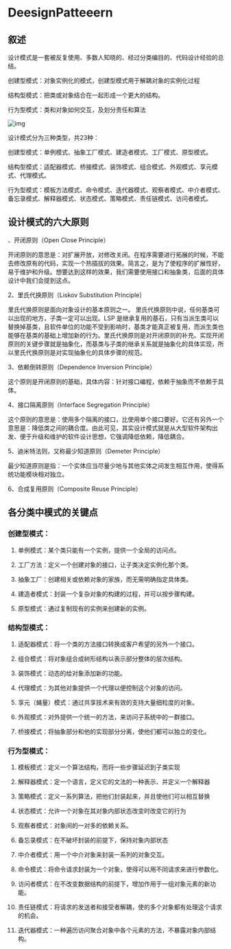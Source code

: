 # DeesignPatteeern

## 叙述

设计模式是一套被反复使用、多数人知晓的、经过分类编目的、代码设计经验的总结。

创建型模式：对象实例化的模式，创建型模式用于解耦对象的实例化过程

结构型模式：把类或对象结合在一起形成一个更大的结构。

行为型模式：类和对象如何交互，及划分责任和算法

![img](https://images2017.cnblogs.com/blog/401339/201709/401339-20170928225241215-295252070.png)

设计模式分为三种类型，共23种：

创建型模式：单例模式、抽象工厂模式、建造者模式、工厂模式、原型模式。

结构型模式：适配器模式、桥接模式、装饰模式、组合模式、外观模式、享元模式、代理模式。

行为型模式：模板方法模式、命令模式、迭代器模式、观察者模式、中介者模式、备忘录模式、解释器模式、状态模式、策略模式、责任链模式、访问者模式。

## 设计模式的六大原则

、开闭原则（Open Close Principle）

开闭原则的意思是：对扩展开放，对修改关闭。在程序需要进行拓展的时候，不能去修改原有的代码，实现一个热插拔的效果。简言之，是为了使程序的扩展性好，易于维护和升级。想要达到这样的效果，我们需要使用接口和抽象类，后面的具体设计中我们会提到这点。

2、里氏代换原则（Liskov Substitution Principle）

里氏代换原则是面向对象设计的基本原则之一。 里氏代换原则中说，任何基类可以出现的地方，子类一定可以出现。LSP 是继承复用的基石，只有当派生类可以替换掉基类，且软件单位的功能不受到影响时，基类才能真正被复用，而派生类也能够在基类的基础上增加新的行为。里氏代换原则是对开闭原则的补充。实现开闭原则的关键步骤就是抽象化，而基类与子类的继承关系就是抽象化的具体实现，所以里氏代换原则是对实现抽象化的具体步骤的规范。

3、依赖倒转原则（Dependence Inversion Principle）

这个原则是开闭原则的基础，具体内容：针对接口编程，依赖于抽象而不依赖于具体。

4、接口隔离原则（Interface Segregation Principle）

这个原则的意思是：使用多个隔离的接口，比使用单个接口要好。它还有另外一个意思是：降低类之间的耦合度。由此可见，其实设计模式就是从大型软件架构出发、便于升级和维护的软件设计思想，它强调降低依赖，降低耦合。

5、迪米特法则，又称最少知道原则（Demeter Principle）

最少知道原则是指：一个实体应当尽量少地与其他实体之间发生相互作用，使得系统功能模块相对独立。

6、合成复用原则（Composite Reuse Principle）

## 各分类中模式的关键点

### 创建型模式：

1. 单例模式：某个类只能有一个实例，提供一个全局的访问点。

2. 工厂方法：定义一个创建对象的接口，让子类决定实例化那个类。

3. 抽象工厂：创建相关或依赖对象的家族，而无需明确指定具体类。

4. 建造者模式：封装一个复杂对象的构建的过程，并可以按步骤构建。

5. 原型模式：通过复制现有的实例来创建新的实例。


### 结构型模式：

1. 适配器模式：将一个类的方法接口转换成客户希望的另外一个接口。

2. 组合模式：将对象组合成树形结构以表示部分整体的层次结构。

3. 装饰模式：动态的给对象添加新的功能。

4. 代理模式：为其他对象提供一个代理以便控制这个对象的访问。

5. 享元（蝇量）模式：通过共享技术来有效的支持大量细粒度的对象。

6. 外观模式：对外提供一个统一的方法，来访问子系统中的一群接口。

7. 桥接模式：将抽象部分和他的实现部分分离，使他们都可以独立的变化。

### 行为型模式：

1. 模板模式：定义一个算法结构，而将一些步骤延迟到子类实现

2. 解释器模式：定一个语言，定义它的文法的一种表示、并定义一个解释器

3. 策略模式：定义一系列算法，把他们封装起来，并且使他们可以相互替换

4. 状态模式：允许一个对象在其对象内部状态改变时改变它的行为

5. 观察者模式：对象间的一对多的依赖关系。

6. 备忘录模式：在不破坏封装的前提下，保持对象内部状态

7. 中介者模式：用一个中介对象来封装一系列的对象交互。

8. 命令模式：将命令请求封装为一个对象，使得可以用不同请求来进行参数化。

9. 访问者模式：在不改变数据结构的前提下，增加作用于一组对象元素的新功能。

10. 责任链模式：将请求的发送者和接受者解耦，使的多个对象都有处理这个请求的机会。

11. 迭代器模式：一种遍历访问聚合对象中各个元素的方法，不暴露对象内部结构。


